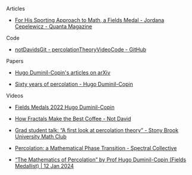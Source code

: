 Articles
* [For His Sporting Approach to Math, a Fields Medal - Jordana Cepelewicz -  Quanta Magazine](https://www.quantamagazine.org/hugo-duminil-copin-wins-the-fields-medal-20220705/)

Code
* [notDavidsGit - percolationTheoryVideoCode - GitHub](https://github.com/notDavidsGit/percolationTheoryVideoCode)

Papers
* [Hugo Duminil-Copin's articles on arXiv](https://arxiv.org/a/duminilcopin_h_1.html)

* [Sixty years of percolation - 
Hugo Duminil-Copin](https://arxiv.org/abs/1712.04651)

Videos
* [Fields Medals 2022 Hugo Duminil-Copin](https://youtu.be/AY_B9gk18Mw?si=3tOkSoDikzpELzPd)

* [How Fractals Make the Best Coffee - Not David](https://youtu.be/YcbpXN8068I?si=6mHIsTzRULMJ-VRC)

* [Grad student talk: “A first look at percolation theory” - Stony Brook University Math Club](https://youtu.be/5mSIt298Occ?si=gMyEJrOJcSl1QkGX)

* [Percolation: a Mathematical Phase Transition - Spectral Collective](https://youtu.be/a-767WnbaCQ?si=CRDuJoZ0dO2qTgW6)
  
* [“The Mathematics of Percolation” by Prof Hugo Duminil-Copin (Fields Medallist) | 12 Jan 2024](https://youtu.be/da3-dHWb4WU?si=nIzhPamMugd_HOzK)
